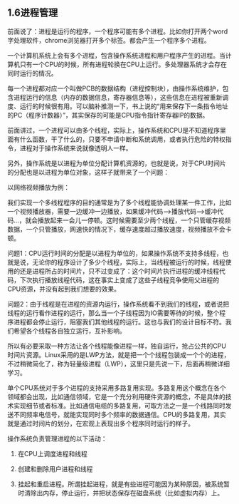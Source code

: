 ## 1.6进程管理

前面说了：进程是运行的程序，一个程序可能有多个进程。比如你打开两个word字处理软件，chrome浏览器打开多个标签。都会产生一个程序多个进程。

一个计算机系统上会有多个进程，包含操作系统进程和用户程序产生的进程。当计算机只有一个CPU的时候，所有进程轮换在CPU上运行。多处理器系统才会存在同时运行的情况。

每一个进程都对应一个叫做PCB的数据结构（进程控制块），由操作系统维护，包含进程运行的信息（内存的数据信息，寄存器信息等），这些信息在进程被重新调度、运行的时候很有用。可以脑补推测一下，书上说的“用来保存下一条指令地址的PC（程序计数器）”，其实保存的可能是CPU指令指针寄存器IP的数据。

前面讲过，一个进程可以由多个线程，实际上，操作系统和CPU是不知道程序里面有什么函数，干了什么的，只要不申请中断和系统调用，或者执行危险的特权指令，进程对于操作系统来说就像透明人一样。

另外，操作系统是以进程为单位分配计算机资源的，也就是说，对于CPU时间片的分配也是以进程为单位对象，这样子就带来了一个问题：

以网络视频播放为例：

我们实现一个多线程程序的目的通常是为了多个线程能协调处理某一件工作，比如一个视频播放器，需要一边缓冲一边播放，如果缓冲代码-->播放代码-->缓冲代码...，就会播放起来一会儿一停顿。这时候需要至少两个线程，一个只管缓存视频数据，一个只管播放，网速快的情况下，缓存速度超过播放速度，视频播放不会卡顿。

问题1：CPU运行时间的分配是以进程为单位的，如果操作系统不支持多线程，也就是说，无论你的程序设计了多少个线程，实际上，当线程被运行的时候，线程使用的还是进程所占的时间片，只不过变成了：这个时间片执行进程的缓冲线程代码，下次执行播放线程代码，这在事实上变成了这些子线程竞争使用父进程的CPU资源，并没有起到我们想要的效果。

问题2：由于线程是在进程的资源内运行，操作系统看不到我们的线程，或者说把线程的运行看作进程的运行，那么当一个子线程因为IO需要等待的时候，整个程序进程都会停止运行，阻塞我们其他线程的运行。这也与我们的设计目标不符。我们希望各个线程各自独立运行，互补影响。

所以有必要采取一种方法让各个线程能像进程一样，独自运行，抢占公共的CPU时间片资源。Linux采用的是LWP方法，就是把一个个线程包装成一个个的进程，不过稍微简化了，称为轻量级进程（LWP），这里只是先说一下，后面再稍微详细学习。

单个CPU系统对于多个进程的支持采用多路复用实现。多路复用这个概念在各个领域都会出现，比如通信领域，它是一个充分利用硬件资源的概念，不是具体的技术实现细节或者标准。比如通信电缆的多路复用，可取方法之一是一个线路同时发送不同频率电信号，就能实现同时多个频率的数据通信。CPU的多路复用，其实就是通过时间片的划分，在宏观上表现出多个程序同时运行的样子。

操作系统负责管理进程的以下活动：

1. 在CPU上调度进程和线程

2. 创建和删除用户进程和线程

3. 挂起和重启进程。所谓挂起进程，就是有些进程可能因为某种原因，被系统暂时清除出内存，停止运行，并把状态保存在磁盘系统（比如虚拟内存）上。
